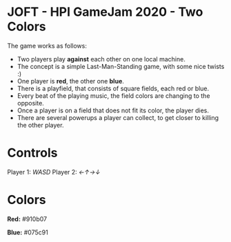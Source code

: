 # JOFT - HPI GameJam 2020 - Two Colors

The game works as follows:
  * Two players play **against** each other on one local machine.
  * The concept is a simple Last-Man-Standing game, with some nice twists :)
  * One player is **red**, the other one **blue**.
  * There is a playfield, that consists of square fields, each red or blue.
  * Every beat of the playing music, the field colors are changing to the opposite.
  * Once a player is on a field that does not fit its color, the player dies.
  * There are several powerups a player can collect, to get closer to killing the other player.

# Controls

Player 1: *WASD*
Player 2: *←↑→↓*

# Colors

**Red:** #910b07

**Blue:** #075c91
